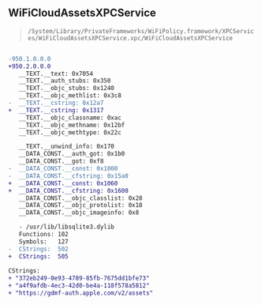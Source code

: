 ## WiFiCloudAssetsXPCService

> `/System/Library/PrivateFrameworks/WiFiPolicy.framework/XPCServices/WiFiCloudAssetsXPCService.xpc/WiFiCloudAssetsXPCService`

```diff

-950.1.0.0.0
+950.2.0.0.0
   __TEXT.__text: 0x7054
   __TEXT.__auth_stubs: 0x350
   __TEXT.__objc_stubs: 0x1240
   __TEXT.__objc_methlist: 0x3c8
-  __TEXT.__cstring: 0x12a7
+  __TEXT.__cstring: 0x1317
   __TEXT.__objc_classname: 0xac
   __TEXT.__objc_methname: 0x12bf
   __TEXT.__objc_methtype: 0x22c

   __TEXT.__unwind_info: 0x170
   __DATA_CONST.__auth_got: 0x1b0
   __DATA_CONST.__got: 0xf8
-  __DATA_CONST.__const: 0x1000
-  __DATA_CONST.__cfstring: 0x15a0
+  __DATA_CONST.__const: 0x1060
+  __DATA_CONST.__cfstring: 0x1600
   __DATA_CONST.__objc_classlist: 0x28
   __DATA_CONST.__objc_protolist: 0x18
   __DATA_CONST.__objc_imageinfo: 0x8

   - /usr/lib/libsqlite3.dylib
   Functions: 102
   Symbols:   127
-  CStrings:  502
+  CStrings:  505
 
CStrings:
+ "372eb249-0e93-4789-85fb-7675dd1bfe73"
+ "a4f9afdb-4ec3-42d0-be4a-118f578a5812"
+ "https://gdmf-auth.apple.com/v2/assets"

```
